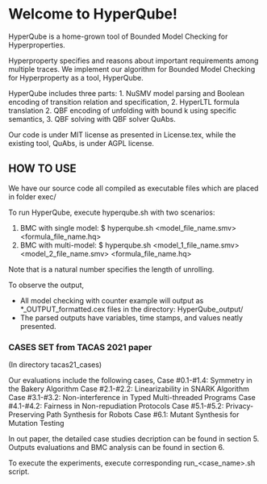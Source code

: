 # Welcome to HyperQube!

HyperQube is a home-grown tool of Bounded Model Checking for Hyperproperties. 


Hyperproperty specifies and reasons about important requirements among multiple traces. 
We implement our algorithm for Bounded Model Checking for Hyperproperty as a tool, HyperQube.

HyperQube includes three parts: 
	1. NuSMV model parsing and Boolean encoding of transition relation and specification,
	2. HyperLTL formula translation 
	2. QBF encoding of unfolding with bound k using specific semantics, 
	3. QBF solving with QBF solver QuAbs.  
	
Our code is under MIT license as presented in License.tex, 
while the existing tool, QuAbs, is under AGPL license.  
 


## HOW TO USE 
We have our source code all compiled as executable files which are placed in folder exec/

To run HyperQube, execute hyperqube.sh with two scenarios:

   1. BMC with single model:
	$ hyperqube.sh <model_file_name.smv> <formula_file_name.hq> <k>
   2. BMC with multi-model:
	$ hyperqube.sh <model_1_file_name.smv> <model_2_file_name.smv> <formula_file_name.hq> <k>

Note that <k> is a natural number specifies the length of unrolling.


To observe the output, 
- All model checking with counter example will output as *_OUTPUT_formatted.cex files in the directory: HyperQube_output/
- The parsed outputs have variables, time stamps, and values neatly presented.



### CASES SET from TACAS 2021 paper ###
(In directory tacas21_cases)

Our evaluations include the following cases,
	Case #0.1-#1.4:	Symmetry in the Bakery Algorithm
	Case #2.1-#2.2:	Linearizability in SNARK Algorithm
	Case #3.1-#3.2:	Non-interference in Typed Multi-threaded Programs
	Case #4.1-#4.2:	Fairness in Non-repudiation Protocols
	Case #5.1-#5.2:	Privacy-Preserving Path Synthesis for Robots
	Case #6.1:		Mutant Synthesis for Mutation Testing

In out paper, the detailed case studies decription can be found in section 5.
Outputs evaluations and BMC analysis can be found in section 6. 

To execute the experiments, execute corresponding run_<case_name>.sh script.


